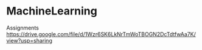 # MachineLearning
Assignments
https://drive.google.com/file/d/1Wzr6SK6LkNrTmWoTBOGN2DcTdtfwAa7K/view?usp=sharing

